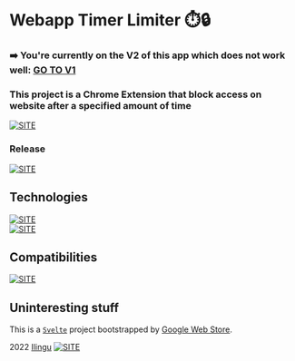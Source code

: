 # Webapp Timer Limiter ⏱️🔒

### ➡️ You're currently on the V2 of this app which does not work well: [**GO TO V1**](https://github.com/Ilingu/webapp-limiter/tree/master)

### **This project is a Chrome Extension that block access on website after a specified amount of time**

[![SITE](https://forthebadge.com/images/badges/check-it-out.svg)](https://chrome.google.com/webstore/detail/webapp-limiter/jcdnlcfioanlgmloihnnhkhpbbjhieod)

### Release

[![SITE](https://img.shields.io/badge/release-beta-blue)](https://chrome.google.com/webstore/detail/webapp-limiter/jcdnlcfioanlgmloihnnhkhpbbjhieod)

## Technologies

[![SITE](https://img.shields.io/badge/dependencies-up%20to%20date-green)](https://www.npmjs.com/)  
[![SITE](https://img.shields.io/static/v1?label=MADE%20WITH&message=Svelte&color=ff3d00)](https://svelte.dev/)

## Compatibilities

[![SITE](https://img.shields.io/static/v1?label=Compatible%20With&message=Chrome%20Web%20Store&color=C13B3A)](https://chrome.google.com/webstore/detail/webapp-limiter/jcdnlcfioanlgmloihnnhkhpbbjhieod)

## Uninteresting stuff

This is a [`Svelte`](https://svelte.dev) project bootstrapped by [Google Web Store](https://developer.chrome.com/docs/extensions/mv3/getstarted/).

2022 [Ilingu](https://github.com/Ilingu)
[![SITE](https://img.shields.io/badge/Licence-MIT-yellow)](https://github.com/Ilingu/ack_v2/blob/main/LICENSE)
